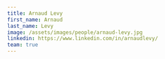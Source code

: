 ```yaml
---
title: Arnaud Levy
first_name: Arnaud
last_name: Levy
image: /assets/images/people/arnaud-levy.jpg
linkedin: https://www.linkedin.com/in/arnaudlevy/
team: true
---
```

